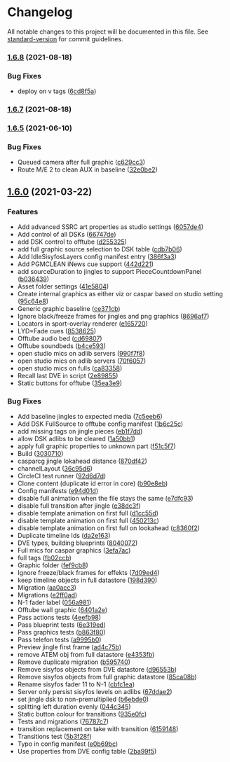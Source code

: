# Changelog

All notable changes to this project will be documented in this file. See [standard-version](https://github.com/conventional-changelog/standard-version) for commit guidelines.

### [1.6.8](https://github.com/olzzon/tv2-sofie-blueprints-inews/compare/v1.6.7...v1.6.8) (2021-08-18)


### Bug Fixes

* deploy on v tags ([6cd8f5a](https://github.com/olzzon/tv2-sofie-blueprints-inews/commit/6cd8f5a6475d2e9cba2e477c7b3e587613903a10))

### [1.6.7](https://github.com/olzzon/tv2-sofie-blueprints-inews/compare/v1.6.6-5...v1.6.7) (2021-08-18)

### [1.6.5](https://github.com/olzzon/tv2-sofie-blueprints-inews/compare/v1.6.3-4...v1.6.5) (2021-06-10)


### Bug Fixes

* Queued camera after full graphic ([c629cc3](https://github.com/olzzon/tv2-sofie-blueprints-inews/commit/c629cc36fdab6675a74fd57509387f2b74a87618))
* Route M/E 2 to clean AUX in baseline ([32e0be2](https://github.com/olzzon/tv2-sofie-blueprints-inews/commit/32e0be25bd768ab0d873b50e59c78e916dc9be5d))

## [1.6.0](https://github.com/olzzon/tv2-sofie-blueprints-inews/compare/v1.4.7...v1.6.0) (2021-03-22)


### Features

* Add advanced SSRC art properties as studio settings ([6057de4](https://github.com/olzzon/tv2-sofie-blueprints-inews/commit/6057de477820e116720ea32e2745a9ec84a94940))
* Add control of all DSKs ([66747de](https://github.com/olzzon/tv2-sofie-blueprints-inews/commit/66747de238292617c2e020235a59b544d19fcfc5))
* add DSK control to offtube ([d255325](https://github.com/olzzon/tv2-sofie-blueprints-inews/commit/d255325b868815587a05994756eb1fbef43953e5))
* add full graphic source selection to DSK table ([cdb7b06](https://github.com/olzzon/tv2-sofie-blueprints-inews/commit/cdb7b06881665ce58e09990be10dc77a7b194d0f))
* Add IdleSisyfosLayers config manifest entry ([386f3a3](https://github.com/olzzon/tv2-sofie-blueprints-inews/commit/386f3a3643aa797e382a25a284ba48d78ec5c0a0))
* Add PGMCLEAN iNews cue support ([442d221](https://github.com/olzzon/tv2-sofie-blueprints-inews/commit/442d2219db9799e7680e539e18ac4fb56c212089))
* add sourceDuration to jingles to support PieceCountdownPanel ([b036439](https://github.com/olzzon/tv2-sofie-blueprints-inews/commit/b036439e077e6550ee128fe110dcc52cd035d681))
* Asset folder settings ([41e5804](https://github.com/olzzon/tv2-sofie-blueprints-inews/commit/41e5804a7d4a0df75db259c1d30028f133c85867))
* Create internal graphics as either viz or caspar based on studio setting ([95c64e8](https://github.com/olzzon/tv2-sofie-blueprints-inews/commit/95c64e857765b7e30ccafe7e28d8de0061e3ccf9))
* Generic graphic baseline ([ce371cb](https://github.com/olzzon/tv2-sofie-blueprints-inews/commit/ce371cb7a267d68051c6863fecbd2a95cadc04a0))
* Ignore black/freeze frames for jingles and png graphics ([8696af7](https://github.com/olzzon/tv2-sofie-blueprints-inews/commit/8696af7aab25240460ee38f9fab001d0768a52b0))
* Locators in sport-overlay renderer ([e165720](https://github.com/olzzon/tv2-sofie-blueprints-inews/commit/e165720a65740e4083714debcc21cff9265b8db5))
* LYD=Fade cues ([8538625](https://github.com/olzzon/tv2-sofie-blueprints-inews/commit/8538625b46bea5b495153a1bb5f9294684f886cc))
* Offtube audio bed ([cd69807](https://github.com/olzzon/tv2-sofie-blueprints-inews/commit/cd6980772a434000748a85b548691579331d5bcd))
* Offtube soundbeds ([b4ce593](https://github.com/olzzon/tv2-sofie-blueprints-inews/commit/b4ce593a9a9990ae6ef81dce11ef11e4de381aa0))
* open studio mics on adlib servers ([990f7f8](https://github.com/olzzon/tv2-sofie-blueprints-inews/commit/990f7f89969fa6d109f6b1324e98e58eef65b874))
* open studio mics on adlib servers ([70f6057](https://github.com/olzzon/tv2-sofie-blueprints-inews/commit/70f6057373e5caa6b8d1a5af992c581f7ad95fd1))
* open studio mics on fulls ([ca83358](https://github.com/olzzon/tv2-sofie-blueprints-inews/commit/ca83358b1df906685d5cf68ceed6588cf5209302))
* Recall last DVE in script ([2e89855](https://github.com/olzzon/tv2-sofie-blueprints-inews/commit/2e898552eb3395d922d772f2c611989a7fd9613b))
* Static buttons for offtube ([35ea3e9](https://github.com/olzzon/tv2-sofie-blueprints-inews/commit/35ea3e95ac6a336d4ec88d090cc8a7e750b296b5))


### Bug Fixes

* Add baseline jingles to expected media ([7c5eeb6](https://github.com/olzzon/tv2-sofie-blueprints-inews/commit/7c5eeb60dd625be57aa58b260a2260d98b25bcc9))
* Add DSK FullSource to offtube config manifest ([1b6c25c](https://github.com/olzzon/tv2-sofie-blueprints-inews/commit/1b6c25cfb3c537e9bbabb179244012c7654b444f))
* add missing tags on jingle pieces ([eb1f7dd](https://github.com/olzzon/tv2-sofie-blueprints-inews/commit/eb1f7dde10e8e5d4c129a5a631cb4191062dd3f5))
* allow DSK adlibs to be cleared ([1a50bb1](https://github.com/olzzon/tv2-sofie-blueprints-inews/commit/1a50bb16ae2e1f41882da165590faa13abc36524))
* apply full graphic properties to unknown part ([f51c5f7](https://github.com/olzzon/tv2-sofie-blueprints-inews/commit/f51c5f7efb2dbf5bbba8a8049a08c9360014b760))
* Build ([3030710](https://github.com/olzzon/tv2-sofie-blueprints-inews/commit/3030710458bc47020db50c1e55794fd9b5e2178a))
* casparcg jingle lokahead distance ([870df42](https://github.com/olzzon/tv2-sofie-blueprints-inews/commit/870df42372f67eb1066450343e05c140ad07d593))
* channelLayout ([36c95d6](https://github.com/olzzon/tv2-sofie-blueprints-inews/commit/36c95d655ef3dc8290593e51e7442391bdbe313a))
* CircleCI test runner ([92d6d7d](https://github.com/olzzon/tv2-sofie-blueprints-inews/commit/92d6d7d262e67e61668ca2fc0fc761ffd83c2a4b))
* Clone content (duplicate id error in core) ([b90e8eb](https://github.com/olzzon/tv2-sofie-blueprints-inews/commit/b90e8eb385917e19f9f0c97a7808444726fe72a6))
* Config manifests ([e94d01d](https://github.com/olzzon/tv2-sofie-blueprints-inews/commit/e94d01d9166826823e1df7fe6dcf33485b1986a2))
* disable full animation when the file stays the same ([e7dfc93](https://github.com/olzzon/tv2-sofie-blueprints-inews/commit/e7dfc93b49d24aff747ed86eb3427fafa5474462))
* disable full transition after jingle ([e38dc3f](https://github.com/olzzon/tv2-sofie-blueprints-inews/commit/e38dc3f25d334fd4a57652adf4abf1de7161e0a3))
* disable template animation on first full ([d1cc55d](https://github.com/olzzon/tv2-sofie-blueprints-inews/commit/d1cc55d510d162c754799ae650c14c3876289dcf))
* disable template animation on first full ([450213c](https://github.com/olzzon/tv2-sofie-blueprints-inews/commit/450213c368c54fc25174ee31eca4ad802b565a1a))
* disable template animation on first full on lookahead ([c8360f2](https://github.com/olzzon/tv2-sofie-blueprints-inews/commit/c8360f258db634cfc751995584d0c5e6c9a0254a))
* Duplicate timeline Ids ([da2e163](https://github.com/olzzon/tv2-sofie-blueprints-inews/commit/da2e1639590576107803e16800c0918efb452f22))
* DVE types, building blueprints ([8040072](https://github.com/olzzon/tv2-sofie-blueprints-inews/commit/8040072a7e90a1d64bc07d31ecd8cbcb80079689))
* Full mics for caspar graphics ([3efa7ac](https://github.com/olzzon/tv2-sofie-blueprints-inews/commit/3efa7aca1edd7814a7b8ff5cf52709a5610c5a65))
* full tags ([fb02ccb](https://github.com/olzzon/tv2-sofie-blueprints-inews/commit/fb02ccb8f050379ac83b7b1057d96b37e3ac2543))
* Graphic folder ([fef9cb8](https://github.com/olzzon/tv2-sofie-blueprints-inews/commit/fef9cb893342291c118eee7bab0c1e7757194ff5))
* Ignore freeze/black frames for effekts ([7d09ed4](https://github.com/olzzon/tv2-sofie-blueprints-inews/commit/7d09ed4997e8fe4e252ddba1eaf3b44a080e4b1d))
* keep timeline objects in full datastore ([198d390](https://github.com/olzzon/tv2-sofie-blueprints-inews/commit/198d3902a819de8fd5939c241f0323d08505ec5f))
* Migration ([aa0acc3](https://github.com/olzzon/tv2-sofie-blueprints-inews/commit/aa0acc3390f58a4009b88d6f54d98dfc414f5646))
* Migrations ([e2ff0ad](https://github.com/olzzon/tv2-sofie-blueprints-inews/commit/e2ff0ad84707e3ee0baa57508d949fddbb15e0a1))
* N-1 fader label ([056a981](https://github.com/olzzon/tv2-sofie-blueprints-inews/commit/056a981e708645ac9b542cd4d095bb4ace990126))
* Offtube wall graphic ([6401a2e](https://github.com/olzzon/tv2-sofie-blueprints-inews/commit/6401a2eb79782d11077de52823d8bc236863d791))
* Pass actions tests ([4eefb98](https://github.com/olzzon/tv2-sofie-blueprints-inews/commit/4eefb9854a25f3ec8e12b4de875e558a778a8574))
* Pass blueprint tests ([6e319ed](https://github.com/olzzon/tv2-sofie-blueprints-inews/commit/6e319ed2910a755e51e5b1fc096ef3e3d906d6a6))
* Pass graphics tests ([b863f80](https://github.com/olzzon/tv2-sofie-blueprints-inews/commit/b863f80062fac34f47309351188c8dd5f1280ff2))
* Pass telefon tests ([a9995b0](https://github.com/olzzon/tv2-sofie-blueprints-inews/commit/a9995b0a71d68e434dc013ffe9cf3fd6b3ef9bea))
* Preview jingle first frame ([ad4c75b](https://github.com/olzzon/tv2-sofie-blueprints-inews/commit/ad4c75bb023b291dbac494e8104b4e47a0e8a525))
* remove ATEM obj from full datastore ([e4353fb](https://github.com/olzzon/tv2-sofie-blueprints-inews/commit/e4353fb7d2ca788cde55308972fc3cfec6be7e9c))
* Remove duplicate migration ([b595740](https://github.com/olzzon/tv2-sofie-blueprints-inews/commit/b595740f967e14c7fd53ccfbbfe1d8e28cfc5faa))
* Remove sisyfos objects from DVE datastore ([d96553b](https://github.com/olzzon/tv2-sofie-blueprints-inews/commit/d96553baf5f642662f941d94fb698189f8c2e673))
* Remove sisyfos objects from full graphic datastore ([85ca08b](https://github.com/olzzon/tv2-sofie-blueprints-inews/commit/85ca08bcafd51be57044a106fc00f33582cf55ab))
* Rename sisyfos fader 11 to N-1 ([cbfc1ea](https://github.com/olzzon/tv2-sofie-blueprints-inews/commit/cbfc1eac6227c5c6c2876026c06ccea53ef735f2))
* Server only persist sisyfos levels on adlibs ([67ddae2](https://github.com/olzzon/tv2-sofie-blueprints-inews/commit/67ddae2a9061e6f8696476674d0caa674a829eec))
* set jingle dsk to non-premultiplied ([b6ebde0](https://github.com/olzzon/tv2-sofie-blueprints-inews/commit/b6ebde01c5c115906ef597e11d559ed1bac2d07d))
* splitting left duration evenly ([044c345](https://github.com/olzzon/tv2-sofie-blueprints-inews/commit/044c345b2b4bc2814779be4546224eb4f8826235))
* Static button colour for transitions ([935e0fc](https://github.com/olzzon/tv2-sofie-blueprints-inews/commit/935e0fcfd517a6404f7e25cc3e96d42323ef4e05))
* Tests and migrations ([76787c7](https://github.com/olzzon/tv2-sofie-blueprints-inews/commit/76787c753966873f4a0ee14da1c16e19587bab98))
* transition replacement on take with transition ([6159148](https://github.com/olzzon/tv2-sofie-blueprints-inews/commit/615914857f7beafae95ea1650825d2b2ab3b376e))
* Transitions test ([5b3f28f](https://github.com/olzzon/tv2-sofie-blueprints-inews/commit/5b3f28f175874dc148639482f991eb41abd56c38))
* Typo in config manifest ([e0b69bc](https://github.com/olzzon/tv2-sofie-blueprints-inews/commit/e0b69bce0632b7be6e22a1e3dc69eea0db145fc1))
* Use properties from DVE config table ([2ba99f5](https://github.com/olzzon/tv2-sofie-blueprints-inews/commit/2ba99f5f3d2cd25cd89f45dab5e3fdd4296f6ee4))
